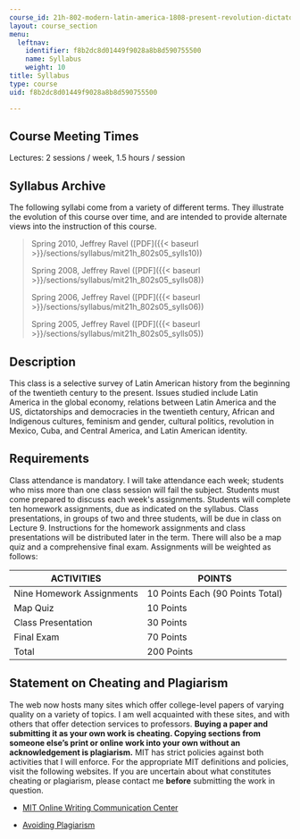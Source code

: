 ```yaml
---
course_id: 21h-802-modern-latin-america-1808-present-revolution-dictatorship-democracy-spring-2005
layout: course_section
menu:
  leftnav:
    identifier: f8b2dc8d01449f9028a8b8d590755500
    name: Syllabus
    weight: 10
title: Syllabus
type: course
uid: f8b2dc8d01449f9028a8b8d590755500

---
```


Course Meeting Times
--------------------

Lectures: 2 sessions / week, 1.5 hours / session

Syllabus Archive
----------------

The following syllabi come from a variety of different terms. They illustrate the evolution of this course over time, and are intended to provide alternate views into the instruction of this course.

> Spring 2010, Jeffrey Ravel ([PDF]({{< baseurl >}}/sections/syllabus/mit21h_802s05_sylls10))
> 
> Spring 2008, Jeffrey Ravel ([PDF]({{< baseurl >}}/sections/syllabus/mit21h_802s05_sylls08))
> 
> Spring 2006, Jeffrey Ravel ([PDF]({{< baseurl >}}/sections/syllabus/mit21h_802s05_sylls06))
> 
> Spring 2005, Jeffrey Ravel ([PDF]({{< baseurl >}}/sections/syllabus/mit21h_802s05_sylls05))

Description
-----------

This class is a selective survey of Latin American history from the beginning of the twentieth century to the present. Issues studied include Latin America in the global economy, relations between Latin America and the US, dictatorships and democracies in the twentieth century, African and Indigenous cultures, feminism and gender, cultural politics, revolution in Mexico, Cuba, and Central America, and Latin American identity.

Requirements
------------

Class attendance is mandatory. I will take attendance each week; students who miss more than one class session will fail the subject. Students must come prepared to discuss each week's assignments. Students will complete ten homework assignments, due as indicated on the syllabus. Class presentations, in groups of two and three students, will be due in class on Lecture 9. Instructions for the homework assignments and class presentations will be distributed later in the term. There will also be a map quiz and a comprehensive final exam. Assignments will be weighted as follows:

| ACTIVITIES | POINTS |
| --- | --- |
| Nine Homework Assignments | 10 Points Each (90 Points Total) |
| Map Quiz | 10 Points |
| Class Presentation | 30 Points |
| Final Exam | 70 Points |
| Total | 200 Points 

Statement on Cheating and Plagiarism
------------------------------------

The web now hosts many sites which offer college-level papers of varying quality on a variety of topics. I am well acquainted with these sites, and with others that offer detection services to professors. **Buying a paper and submitting it as your own work is cheating. Copying sections from someone else’s print or online work into your own without an acknowledgement is plagiarism.** MIT has strict policies against both activities that I will enforce. For the appropriate MIT definitions and policies, visit the following websites. If you are uncertain about what constitutes cheating or plagiarism, please contact me **before** submitting the work in question.

*   [MIT Online Writing Communication Center](http://web.mit.edu/writing)
    
*   [Avoiding Plagiarism](http://cmsw.mit.edu/writing-and-communication-center/avoiding-plagiarism/)